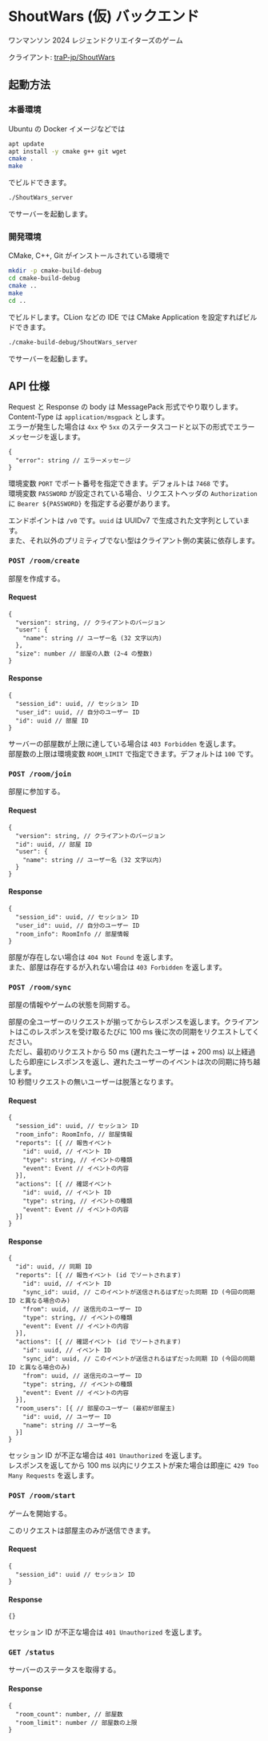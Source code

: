 # ShoutWars (仮) バックエンド

ワンマンソン 2024 レジェンドクリエイターズのゲーム

クライアント: [traP-jp/ShoutWars](https://github.com/traP-jp/ShoutWars)

## 起動方法

### 本番環境

Ubuntu の Docker イメージなどでは

```sh
apt update
apt install -y cmake g++ git wget
cmake .
make
```

でビルドできます。

```sh
./ShoutWars_server
```

でサーバーを起動します。

### 開発環境

CMake, C++, Git がインストールされている環境で

```sh
mkdir -p cmake-build-debug
cd cmake-build-debug
cmake ..
make
cd ..
```

でビルドします。CLion などの IDE では CMake Application を設定すればビルドできます。

```sh
./cmake-build-debug/ShoutWars_server
```

でサーバーを起動します。

## API 仕様

Request と Response の body は MessagePack 形式でやり取りします。  
Content-Type は `application/msgpack` とします。  
エラーが発生した場合は `4xx` や `5xx` のステータスコードと以下の形式でエラーメッセージを返します。

```msgpack
{
  "error": string // エラーメッセージ
}
```

環境変数 `PORT` でポート番号を指定できます。デフォルトは `7468` です。  
環境変数 `PASSWORD` が設定されている場合、リクエストヘッダの `Authorization` に `Bearer ${PASSWORD}` を指定する必要があります。

エンドポイントは `/v0` です。`uuid` は UUIDv7 で生成された文字列としています。  
また、それ以外のプリミティブでない型はクライアント側の実装に依存します。

### `POST /room/create`

部屋を作成する。

#### Request

```msgpack
{
  "version": string, // クライアントのバージョン
  "user": {
    "name": string // ユーザー名 (32 文字以内)
  },
  "size": number // 部屋の人数 (2~4 の整数)
}
```

#### Response

```msgpack
{
  "session_id": uuid, // セッション ID
  "user_id": uuid, // 自分のユーザー ID
  "id": uuid // 部屋 ID
}
```

サーバーの部屋数が上限に達している場合は `403 Forbidden` を返します。  
部屋数の上限は環境変数 `ROOM_LIMIT` で指定できます。デフォルトは `100` です。

### `POST /room/join`

部屋に参加する。

#### Request

```msgpack
{
  "version": string, // クライアントのバージョン
  "id": uuid, // 部屋 ID
  "user": {
    "name": string // ユーザー名 (32 文字以内)
  }
}
```

#### Response

```msgpack
{
  "session_id": uuid, // セッション ID
  "user_id": uuid, // 自分のユーザー ID
  "room_info": RoomInfo // 部屋情報
}
```

部屋が存在しない場合は `404 Not Found` を返します。  
また、部屋は存在するが入れない場合は `403 Forbidden` を返します。

### `POST /room/sync`

部屋の情報やゲームの状態を同期する。

部屋の全ユーザーのリクエストが揃ってからレスポンスを返します。クライアントはこのレスポンスを受け取るたびに 100 ms 後に次の同期をリクエストしてください。  
ただし、最初のリクエストから 50 ms (遅れたユーザーは + 200 ms) 以上経過したら即座にレスポンスを返し、遅れたユーザーのイベントは次の同期に持ち越します。  
10 秒間リクエストの無いユーザーは脱落となります。

#### Request

```msgpack
{
  "session_id": uuid, // セッション ID
  "room_info": RoomInfo, // 部屋情報
  "reports": [{ // 報告イベント
    "id": uuid, // イベント ID
    "type": string, // イベントの種類
    "event": Event // イベントの内容
  }],
  "actions": [{ // 確認イベント
    "id": uuid, // イベント ID
    "type": string, // イベントの種類
    "event": Event // イベントの内容
  }]
}
```

#### Response

```msgpack
{
  "id": uuid, // 同期 ID
  "reports": [{ // 報告イベント (id でソートされます)
    "id": uuid, // イベント ID
    "sync_id": uuid, // このイベントが送信されるはずだった同期 ID (今回の同期 ID と異なる場合のみ)
    "from": uuid, // 送信元のユーザー ID
    "type": string, // イベントの種類
    "event": Event // イベントの内容
  }],
  "actions": [{ // 確認イベント (id でソートされます)
    "id": uuid, // イベント ID
    "sync_id": uuid, // このイベントが送信されるはずだった同期 ID (今回の同期 ID と異なる場合のみ)
    "from": uuid, // 送信元のユーザー ID
    "type": string, // イベントの種類
    "event": Event // イベントの内容
  }],
  "room_users": [{ // 部屋のユーザー (最初が部屋主)
    "id": uuid, // ユーザー ID
    "name": string // ユーザー名
  }]
}
```

セッション ID が不正な場合は `401 Unauthorized` を返します。  
レスポンスを返してから 100 ms 以内にリクエストが来た場合は即座に `429 Too Many Requests` を返します。

### `POST /room/start`

ゲームを開始する。

このリクエストは部屋主のみが送信できます。

#### Request

```msgpack
{
  "session_id": uuid // セッション ID
}
```

#### Response

```msgpack
{}
```

セッション ID が不正な場合は `401 Unauthorized` を返します。

### `GET /status`

サーバーのステータスを取得する。

#### Response

```msgpack
{
  "room_count": number, // 部屋数
  "room_limit": number // 部屋数の上限
}
```
